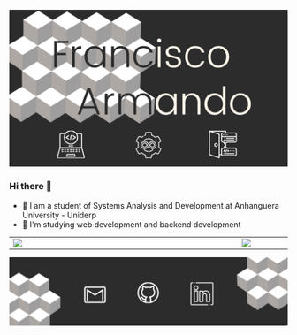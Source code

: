 ![](images/capa_github.png)

### Hi there 👋

- 🔭 I am a student of Systems Analysis and Development at Anhanguera University - Uniderp
- 🌱 I'm studying web development and backend development

<center>
  <table>
    <tr>
      <td><img width="400px" align="left" src="https://github-readme-stats.vercel.app/api/top-langs/?username=franciscoarmando63&hide=html&layout=compact&theme=onedark" /></td>
      <td><img width="495px" align="left" src="https://github-readme-stats.vercel.app/api?username=franciscoarmando63&theme=onedark"/></td>
    <tr>
  </table>
</center> 

<img src="images/foot_github.png" alt="footer github" usemap="#footermap">

<map name="footermap">
    <area shape="rect" coords="34,44,270,350" alt="Gmail" href="#">
    <area shape="circle" coords="365,93,27" alt="Github" href="#">
    <area shape="rect" coords="290,172,333,250" alt="LinkedIn" href="#">
</map>

